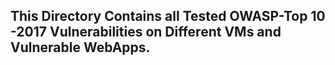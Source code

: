 ## This Directory Contains all Tested OWASP-Top 10 -2017 Vulnerabilities on Different VMs and Vulnerable WebApps.